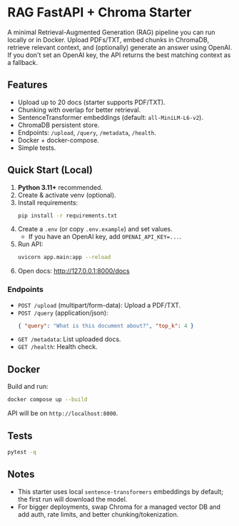 # RAG FastAPI + Chroma Starter

A minimal Retrieval-Augmented Generation (RAG) pipeline you can run locally or in Docker. Upload PDFs/TXT, embed chunks in ChromaDB, retrieve relevant context, and (optionally) generate an answer using OpenAI. If you don't set an OpenAI key, the API returns the best matching context as a fallback.

## Features
- Upload up to 20 docs (starter supports PDF/TXT).
- Chunking with overlap for better retrieval.
- SentenceTransformer embeddings (default: `all-MiniLM-L6-v2`).
- ChromaDB persistent store.
- Endpoints: `/upload`, `/query`, `/metadata`, `/health`.
- Docker + docker-compose.
- Simple tests.

## Quick Start (Local)
1. **Python 3.11+** recommended.
2. Create & activate venv (optional).
3. Install requirements:
   ```bash
   pip install -r requirements.txt
   ```
4. Create a `.env` (or copy `.env.example`) and set values.
   - If you have an OpenAI key, add `OPENAI_API_KEY=...`.
5. Run API:
   ```bash
   uvicorn app.main:app --reload
   ```
6. Open docs: http://127.0.0.1:8000/docs

### Endpoints
- `POST /upload` (multipart/form-data): Upload a PDF/TXT.
- `POST /query` (application/json):
  ```json
  { "query": "What is this document about?", "top_k": 4 }
  ```
- `GET /metadata`: List uploaded docs.
- `GET /health`: Health check.

## Docker
Build and run:
```bash
docker compose up --build
```
API will be on `http://localhost:8000`.

## Tests
```bash
pytest -q
```

## Notes
- This starter uses local `sentence-transformers` embeddings by default; the first run will download the model.
- For bigger deployments, swap Chroma for a managed vector DB and add auth, rate limits, and better chunking/tokenization.
